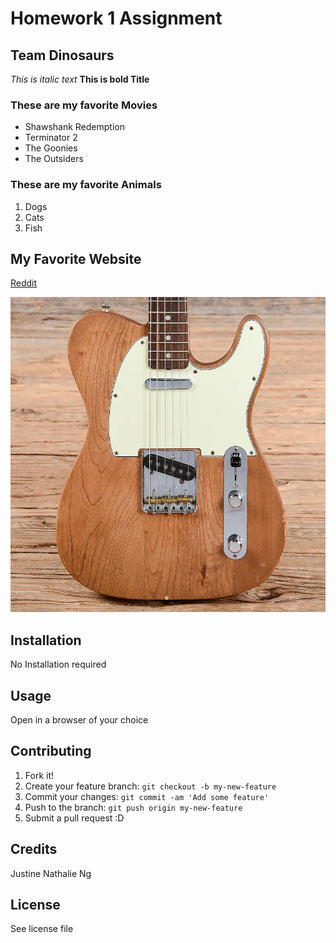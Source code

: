 # Homework 1 Assignment
## Team Dinosaurs

*This is italic text*
**This is bold Title**

### These are my favorite Movies
- Shawshank Redemption
- Terminator 2
- The Goonies
- The Outsiders

### These are my favorite Animals
1. Dogs
2. Cats
3. Fish

## My Favorite Website
[Reddit](http://reddit/com)

![A Fender Telecaster](images/tele.jpg)

## Installation
No Installation required
## Usage
Open in a browser of your choice
## Contributing
1. Fork it!
2. Create your feature branch: `git checkout -b my-new-feature`
3. Commit your changes: `git commit -am 'Add some feature'`
4. Push to the branch: `git push origin my-new-feature`
5. Submit a pull request :D
## Credits
Justine Nathalie Ng
## License
See license file
